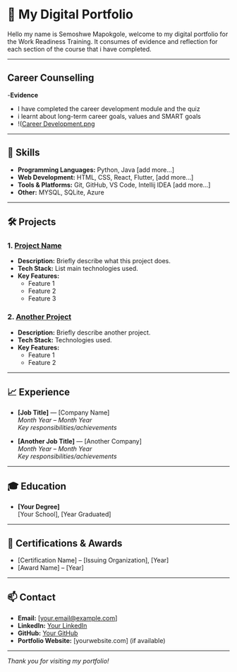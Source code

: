 # 👤 My Digital Portfolio

Hello my name is Semoshwe Mapokgole, welcome to my digital portfolio for the Work Readiness Training. It consumes of evidence and reflection for each section of the course that i have completed. 

---

##  Career Counselling
-**Evidence**

- I have completed the career development module and the quiz
- i learnt about long-term career goals, values and SMART goals
-  !([Career Development.png](https://github.com/Semoshwe/Semoshwe-s-profile/blob/b3715f74fe58c6b42be2dd79f5d36c1a37df5fd6/Career%20Development.png)

---

## 💼 Skills

- **Programming Languages:** Python, Java [add more...]
- **Web Development:** HTML, CSS, React, Flutter, [add more...]
- **Tools & Platforms:** Git, GitHub, VS Code, Intellij IDEA [add more...]
- **Other:** MYSQL, SQLite, Azure
---

## 🛠️ Projects

### 1. [Project Name](https://github.com/yourusername/project-repo)
- **Description:** Briefly describe what this project does.
- **Tech Stack:** List main technologies used.
- **Key Features:**
  - Feature 1
  - Feature 2
  - Feature 3

### 2. [Another Project](https://github.com/yourusername/another-project)
- **Description:** Briefly describe another project.
- **Tech Stack:** Technologies used.
- **Key Features:**
  - Feature 1
  - Feature 2

<!-- Add more projects as needed -->

---

## 📈 Experience

- **[Job Title]** — [Company Name]  
  *Month Year – Month Year*  
  _Key responsibilities/achievements_

- **[Another Job Title]** — [Another Company]  
  *Month Year – Month Year*  
  _Key responsibilities/achievements_

---

## 🎓 Education

- **[Your Degree]**  
  [Your School], [Year Graduated]

---

## 🏅 Certifications & Awards

- [Certification Name] – [Issuing Organization], [Year]
- [Award Name] – [Year]

---

## 📫 Contact

- **Email:** [your.email@example.com]
- **LinkedIn:** [Your LinkedIn](https://linkedin.com/in/yourprofile)
- **GitHub:** [Your GitHub](https://github.com/yourusername)
- **Portfolio Website:** [yourwebsite.com] (if available)

---

_Thank you for visiting my portfolio!_
